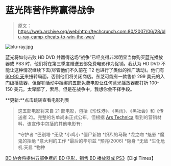 # 蓝光阵营作弊赢得战争

> 原文：<https://web.archive.org/web/http://techcrunch.com:80/2007/06/28/blu-ray-camp-cheats-to-win-the-war/>

![blu-ray.jpg](img/d103d4494ea1b8d4db481372f3572a57.png)

蓝光将如何击败 HD DVD 并赢得这场“战争”已经变得非常明显当你购买蓝光播放器或 PS3 时，他们将在第三季度赠送五部免费电影作为促销。我认为 HD DVD 不能让这种情况继续下去(尽管他们不久前在 T2 也进行了类似的推广活动)。他们有 [60-90 天](https://web.archive.org/web/20151002193316/http://crunchgear.com/2007/06/27/interview-with-ken-lowe-vp-of-business-development-and-strategic-marketing-for-sigma-designs-talks-about-blu-ray-and-why-hd-dvd-is-dead/)来扭转局面，否则他们将关闭商店。东芝可能有一款售价 299 美元的入门级播放器，但促销活动中捆绑的五部免费电影让任何蓝光播放器都打折 100-150 美元。太卑鄙了，索尼。但是在战争中，我想你会不择手段。

**更新:**点击跳转查看电影列表

> 这五部电影将来自 21 部电影，包括《珍珠港》、《黑雨》、《黑社会》和《传送者 2》。完整的名单尚未正式公布，但根据 [Ars Technica](https://web.archive.org/web/20151002193316/http://arstechnica.com/news.ars/post/20070628-blu-rays-newst-attack-on-hd-dvd-5-movie-freebies.html) 看到的营销材料，该宣传中包括的其他电影有:
> 
> *守护者
> *巴别塔
> *无敌
> *小鸡小
> *僵尸新娘
> *炽烈的马鞍
> *龙之吻
> *魅影
> *魔鬼的拒绝
> *意大利的工作
> *最后的华尔兹
> *预兆(2006)
> *隐身
> *无敌
> *生化危机:天启
> *物种

[BD 协会将提供五部免费的 BD 电影，销售 BD 播放器或 PS3](https://web.archive.org/web/20151002193316/http://www.digitimes.com/systems/a20070627PD217.html)【Digi Times】